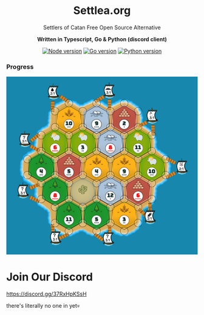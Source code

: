 <h1 align="center">
Settlea.org
</h1>
<p align="center"> Settlers of Catan Free Open Source Alternative </p>
<p align="center">
<b> Written in Typescript, Go & Python (discord client)</b>
</p>
<div align="center">

[![Node version](https://img.shields.io/badge/node-%3E%3D%2018.19.1-brightgreen)](http://nodejs.org/download/)
[![Go version](https://img.shields.io/badge/go-1.23.1-cyan)](https://golang.org/dl/)
[![Python version](https://img.shields.io/badge/python-3.8%20%7C%203.9%20%7C%203.10-blue)](https://conventionalcommits.org)
</div>

<h3> Progress </h3>

![Progress](./public/progress.png)


# Join Our Discord
https://discord.gg/37RxHpKSsH

there's literally no one in yet💀
</a>
